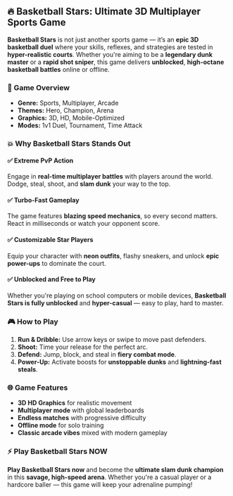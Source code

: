 ## 🔥 Basketball Stars: Ultimate 3D Multiplayer Sports Game

**Basketball Stars** is not just another sports game — it’s an **epic 3D basketball duel** where your skills, reflexes, and strategies are tested in **hyper-realistic courts**. Whether you're aiming to be a **legendary dunk master** or a **rapid shot sniper**, this game delivers **unblocked**, **high-octane basketball battles** online or offline.

### 🏀 Game Overview

* **Genre:** Sports, Multiplayer, Arcade
* **Themes:** Hero, Champion, Arena
* **Graphics:** 3D, HD, Mobile-Optimized
* **Modes:** 1v1 Duel, Tournament, Time Attack

### 💥 Why Basketball Stars Stands Out

#### ✅ **Extreme PvP Action**

Engage in **real-time multiplayer battles** with players around the world. Dodge, steal, shoot, and **slam dunk** your way to the top.

#### ✅ **Turbo-Fast Gameplay**

The game features **blazing speed mechanics**, so every second matters. React in milliseconds or watch your opponent score.

#### ✅ **Customizable Star Players**

Equip your character with **neon outfits**, flashy sneakers, and unlock **epic power-ups** to dominate the court.

#### ✅ **Unblocked and Free to Play**

Whether you're playing on school computers or mobile devices, **Basketball Stars is fully unblocked** and **hyper-casual** — easy to play, hard to master.

### 🎮 How to Play

1. **Run & Dribble:** Use arrow keys or swipe to move past defenders.
2. **Shoot:** Time your release for the perfect arc.
3. **Defend:** Jump, block, and steal in **fiery combat mode**.
4. **Power-Up:** Activate boosts for **unstoppable dunks** and **lightning-fast steals**.

### 🌐 Game Features

* **3D HD Graphics** for realistic movement
* **Multiplayer mode** with global leaderboards
* **Endless matches** with progressive difficulty
* **Offline mode** for solo training
* **Classic arcade vibes** mixed with modern gameplay

### ⚡ Play Basketball Stars NOW

**Play Basketball Stars now** and become the **ultimate slam dunk champion** in this **savage, high-speed arena**. Whether you're a casual player or a hardcore baller — this game will keep your adrenaline pumping!
